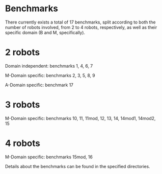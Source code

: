 # Benchmarks

There currently exists a total of 17 benchmarks, split according to both the number of robots involved, from 2 to 4 robots, respectively, as well as their specific domain (B and M, specifically). 

# 2 robots
Domain independent: benchmarks 1, 4, 6, 7

M-Domain specific: benchmarks 2, 3, 5, 8, 9

A-Domain specific: benchmark 17

# 3 robots
M-Domain specific: benchmarks 10, 11, 11mod, 12, 13, 14, 14mod1, 14mod2, 15

# 4 robots
M-Domain specific: benchmarks 15mod, 16



Details about the benchmarks can be found in the specified directories.
